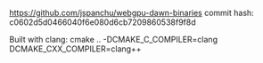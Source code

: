 https://github.com/jspanchu/webgpu-dawn-binaries
commit hash:
c0602d5d0466040f6e080d6cb7209860538f9f8d

Built with clang:
cmake .. -DCMAKE_C_COMPILER=clang DCMAKE_CXX_COMPILER=clang++
